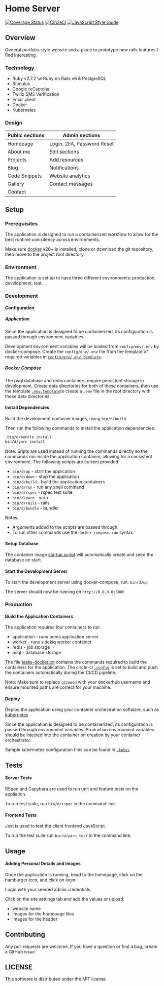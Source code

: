 # Home Server

[![Coverage Status](https://img.shields.io/coveralls/github/cpcwood/home-server?style=flat-square&color=sucess)](https://coveralls.io/github/cpcwood/home-server?branch=master) [![CircleCI](https://img.shields.io/circleci/build/gh/cpcwood/home-server?style=flat-square&color=sucess)](https://app.circleci.com/pipelines/github/cpcwood/home-server) [![JavaScript Style Guide](https://img.shields.io/badge/JS_code_style-standard-informational.svg?style=flat-square)](https://standardjs.com)

## Overview

General portfolio style website and a place to prototype new rails features I find interesting.

### Technology

- Ruby v2.7.2 \w Ruby on Rails v6 & PostgreSQL
- Stimulus
- Google reCaptcha
- Twilio SMS Verification
- Email client
- Docker
- Kubernetes

### Design

| Public sections | Admin sections              |
|-                |-                            |
| Homepage        | Login, 2FA, Password Reset  |
| About me        | Edit sections               |
| Projects        | Add resources               |
| Blog            | Notifications               |
| Code Snippets   | Website analytics           |
| Gallery         | Contact messages            |
| Contact         |                             |



## Setup

### Prerequisites

The application is designed to run a containerized workflow to allow for the best runtime conisitency across environments. 

Make sure [docker](https://www.docker.com/) v20+ is installed, clone or download the git repository, then move to the project root directory.

### Environment

The application is set up to have three different environments: production, development, test.

### Development

#### Configuration


##### Application

Since the application is designed to be containerized, its configuration is passed through environment variables. 

Development environment variables will be loaded from ```config/env/.env``` by docker-compose. Create the ```config/env/.env``` file from the template of required variables in [```config/env/.env.template```](/config/env/.env.template).

##### Docker Compose

The psql database and redis containers require persistent storage in development. Create data directories for both of these containers, then use the template [```.env.template```](./.env)to create a ```.env``` file in the root directory with these data directories.


#### Install Dependencies

Build the development container images, using ```bin/d/build```

Then run the following commands to install the application dependencies:

```bash
.bin/d/bundle install
bin/d/yarn install
```

Note: Sripts are used instead of running the commands directly so the commands run inside the application container, allowing for a consistent environment. The following scripts are current provided:
- ```bin/d/up``` - start the application
- ```bin/d/down``` - stop the application
- ```bin/d/build``` - build the application containers
- ```bin/d/run``` - run any shell command
- ```bin/d/rspec``` - rspec test suite
- ```bin/d/yarn``` - yarn
- ```bin/d/rails``` - rails
- ```bin/d/bundle``` - bundler

Notes:
- Arguments added to the scripts are passed through.
- To run other commands use the ```docker-compose run``` syntax.

#### Setup Database

The container image [startup script](./.docker/scripts/startup-worker.dev.sh) will automatically create and seed the database on start.

#### Start the Development Server

To start the development server using docker-compose, run: ```bin/d/up```

The server should now be running on ```http://0.0.0.0:5000```

### Production
#### Build the Application Containers

The application requires four containers to run:
- application - runs puma application server
- worker - runs sidekiq worker container
- redis - job storage
- psql - database storage

The file [tasks-docker.txt](tasks-docker.txt) contains the commands required to build the containers for the application. The circle-ci [```.config```](./.circleci/config.yml) is set to build and push the containers automatically during the CI/CD pipeline.

Note: Make sure to replace ```cpcwood``` with your dockerhub username and ensure mounted paths are correct for your machine.

#### Deploy

Deploy the application using your container orchestration software, such as [kubernetes](https://kubernetes.io/)

Since the application is designed to be containerized, its configuration is passed through environment variables. Production environment variables should be injected into the container on creation by your container orchestrator.

Sample kubernetes configuration files can be found in [```.kube/```](.kube/).


## Tests

#### Server Tests

RSpec and Capybara are used to run unit and feature tests on the appliation. 

To run test suite, run ```bin/d/rspec``` in the command line.

#### Frontend Tests

Jest is used to test the client frontend JavaScript.

To run the test suite run ```bin/d/yarn test``` in the command line.


## Usage

#### Adding Personal Details and Images

Once the application is running, head to the homepage, click on the hamburger icon, and click on login.

Login with your seeded admin credentials.

Click on the site settings tab and add the values or upload:
- website name
- images for the homepage tiles 
- images for the header


## Contributing

Any pull requests are welcome. If you have a question or find a bug, create a GitHub issue.


## LICENSE

This software is distributed under the MIT license
